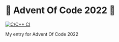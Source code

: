 # :christmas_tree: Advent Of Code 2022 :christmas_tree:

[![C/C++ CI](https://github.com/arcogelderblom/AdventOfCode2022/actions/workflows/c-cpp.yml/badge.svg)](https://github.com/arcogelderblom/AdventOfCode2022/actions/workflows/c-cpp.yml)

My entry for Advent Of Code 2022
